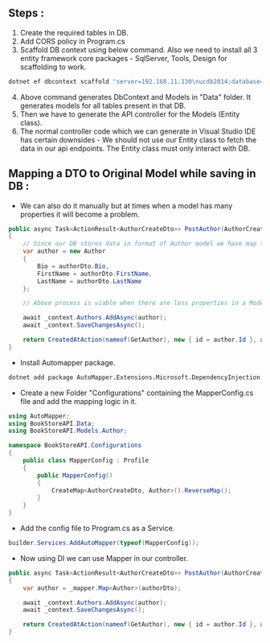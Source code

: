 ## Steps :

1. Create the required tables in DB.
2. Add CORS policy in Program.cs
3. Scaffold DB context using below command. Also we need to install all 3 entity framework core packages - SqlServer, Tools, Design for scaffolding to work.

```js
dotnet ef dbcontext scaffold "server=192.168.11.130\nucdb2014;database=Nikhil;user id=sa;password=nuc1234$" Microsoft.EntityFrameworkCore.SqlServer --context-dir Data --output-dir Data
```

4. Above command generates DbContext and Models in "Data" folder. It generates models for all tables present in that DB.
5. Then we have to generate the API controller for the Models (Entity class).
6. The normal controller code which we can generate in Visual Studio IDE has certain downsides - We should not use our Entity class to fetch the data in our api endpoints. The Entity class must only interact with DB.

## Mapping a DTO to Original Model while saving in DB :

- We can also do it manually but at times when a model has many properties it will become a problem.

```csharp
public async Task<ActionResult<AuthorCreateDto>> PostAuthor(AuthorCreateDto authorDto)
{
    // Since our DB stores data in format of Author model we have map the "authorDto" that user gives to author object.
    var author = new Author
    {
        Bio = authorDto.Bio,
        FirstName = authorDto.FirstName,
        LastName = authorDto.LastName
    };

    // Above process is viable when there are less properties in a Model. But in case of models having multiple props. we have to use Automapper library.

    await _context.Authors.AddAsync(author);
    await _context.SaveChangesAsync();

    return CreatedAtAction(nameof(GetAuthor), new { id = author.Id }, author);
}
```

- Install Automapper package.

```html
dotnet add package AutoMapper.Extensions.Microsoft.DependencyInjection --version 12.0.0
```
- Create a new Folder "Configurations" containing the MapperConfig.cs file and add the mapping logic in it.

```csharp
using AutoMapper;
using BookStoreAPI.Data;
using BookStoreAPI.Models.Author;

namespace BookStoreAPI.Configurations
{
    public class MapperConfig : Profile
    {
        public MapperConfig()
        {
            CreateMap<AuthorCreateDto, Author>().ReverseMap();
        }
    }
}
```
- Add the config file to Program.cs as a Service.

```csharp
builder.Services.AddAutoMapper(typeof(MapperConfig));
```

- Now using DI we can use Mapper in our controller.

```csharp
public async Task<ActionResult<AuthorCreateDto>> PostAuthor(AuthorCreateDto authorDto)
{
    var author = _mapper.Map<Author>(authorDto);

    await _context.Authors.AddAsync(author);
    await _context.SaveChangesAsync();

    return CreatedAtAction(nameof(GetAuthor), new { id = author.Id }, author);
}
```















